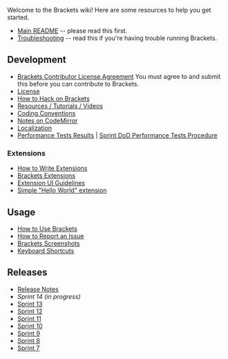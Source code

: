 Welcome to the Brackets wiki! Here are some resources to help you get started.

* [Main README](https://github.com/adobe/brackets/blob/master/README.md) -- please read this first.
* [Troubleshooting](https://github.com/adobe/brackets/wiki/Troubleshooting) -- read this if you're having trouble running Brackets.

## Development

* [Brackets Contributor License Agreement](http://dev.brackets.io/brackets-contributor-license-agreement.html) You must agree to and submit this before you can contribute to Brackets.
* [License](https://github.com/adobe/brackets/blob/master/LICENSE)
* [How to Hack on Brackets](https://github.com/adobe/brackets/wiki/How-to-Hack-on-Brackets)
* [Resources / Tutorials / Videos](https://github.com/adobe/brackets/wiki/Resources)
* [Coding Conventions](https://github.com/adobe/brackets/wiki/Brackets-Coding-Conventions)
* [Notes on CodeMirror](https://github.com/adobe/brackets/wiki/Notes-on-CodeMirror)
* [Localization](https://github.com/adobe/brackets/wiki/Localization)
* [Performance Tests Results](https://docs.google.com/spreadsheet/ccc?key=0Aras0diokeHxdEc5RGtOeVI0V0xGU3FPUXBuX3ZYTlE) | [Sprint DoD Performance Tests Procedure](https://github.com/adobe/brackets/wiki/Performance-Tests-Procedure)

### Extensions
* [How to Write Extensions](https://github.com/adobe/brackets/wiki/How-to-Write-Extensions)
* [Brackets Extensions](https://github.com/adobe/brackets/wiki/Brackets-Extensions)
* [Extension UI Guidelines](https://github.com/adobe/brackets/wiki/Extension-UI-Guidelines)
* [Simple "Hello World" extension](https://github.com/adobe/brackets/wiki/Simple-%22Hello-World%22-extension)

## Usage

* [How to Use Brackets](https://github.com/adobe/brackets/wiki/How-to-Use-Brackets)
* [How to Report an Issue](https://github.com/adobe/brackets/wiki/How-to-Report-an-Issue)
* [Brackets Screenshots](https://github.com/adobe/brackets/wiki/Brackets-Screenshots)
* [Keyboard Shortcuts](https://github.com/adobe/brackets/wiki/Keyboard-Shortcuts)

## Releases

* [Release Notes](https://github.com/adobe/brackets/wiki/Release-Notes)
 * _Sprint 14 (in progress)_
 * [Sprint 13](https://github.com/adobe/brackets/wiki/Release-Notes:-Sprint-13)
 * [Sprint 12](https://github.com/adobe/brackets/wiki/Release-Notes:-Sprint-12)
 * [Sprint 11](https://github.com/adobe/brackets/wiki/Release-Notes:-Sprint-11)
 * [Sprint 10](https://github.com/adobe/brackets/wiki/Release-Notes:-Sprint-10)
 * [Sprint 9](https://github.com/adobe/brackets/wiki/Release-Notes:-Sprint-9)
 * [Sprint 8](https://github.com/adobe/brackets/wiki/Release-Notes:-Sprint-8)
 * [Sprint 7](https://github.com/adobe/brackets/wiki/Release-Notes:-Sprint-7)